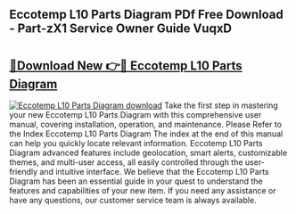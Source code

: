 ## Eccotemp L10 Parts Diagram PDf Free Download - Part-zX1 Service Owner Guide VuqxD

# <h2><a href="http://dfq3in2.blite.top/?on=Eccotemp+L10+Parts+Diagram">🔗Download New 👉🔴 Eccotemp L10 Parts Diagram</a></h2>

[![Eccotemp L10 Parts Diagram download](https://i.imgur.com/lujVjoI.png)](http://dfq3in2.blite.top/?on=Eccotemp+L10+Parts+Diagram)
Take the first step in mastering your new Eccotemp L10 Parts Diagram with this comprehensive user manual, covering installation, operation, and maintenance. Please Refer to the Index Eccotemp L10 Parts Diagram The index at the end of this manual can help you quickly locate relevant information. Eccotemp L10 Parts Diagram advanced features include geolocation, smart alerts, customizable themes, and multi-user access, all easily controlled through the user-friendly and intuitive interface. We believe that the Eccotemp L10 Parts Diagram has been an essential guide in your quest to understand the features and capabilities of your new item. If you need any assistance or have any questions, our customer service team is always available.
